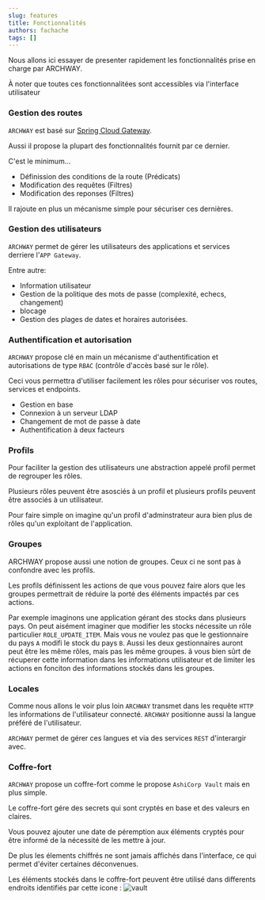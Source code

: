 ```yaml
---
slug: features
title: Fonctionnalités
authors: fachache
tags: []
---
```


Nous allons ici essayer de presenter rapidement les fonctionnalités prise en charge par ARCHWAY. 

À noter que toutes ces fonctionnalitées sont accessibles via l'interface utilisateur

### Gestion des routes

`ARCHWAY` est basé sur [Spring Cloud Gateway](https://spring.io/projects/spring-cloud-gateway/).

Aussi il propose la plupart des fonctionnalités fournit par ce dernier.

C'est le minimum...

 - Définission des conditions de la route (Prédicats)
 - Modification des requêtes (Filtres)
 - Modification des reponses (Filtres)

Il rajoute en plus un mécanisme simple pour sécuriser ces dernières.

### Gestion des utilisateurs

`ARCHWAY` permet de gérer les utilisateurs des applications et services derriere l'`APP Gateway`.

Entre autre: 
 - Information utilisateur
 - Gestion de la politique des mots de passe (complexité, echecs, changement)
 - blocage
 - Gestion des plages de dates et horaires autorisées.

### Authentification et autorisation

`ARCHWAY` propose clé en main un mécanisme d'authentification et autorisations de type `RBAC` (contrôle d'accès basé sur le rôle).

Ceci vous permettra d'utiliser facilement les rôles pour sécuriser vos routes, services et endpoints.

 - Gestion en base
 - Connexion à un serveur LDAP
 - Changement de mot de passe à date
 - Authentification à deux facteurs

### Profils

Pour faciliter la gestion des utilisateurs une abstraction appelé profil permet de regrouper les rôles.

Plusieurs rôles peuvent être asosciés à un profil et plusieurs profils peuvent être associés à un utilisateur.

Pour faire simple on imagine qu'un profil d'adminstrateur aura bien plus de rôles qu'un exploitant de l'application.

### Groupes

ARCHWAY propose aussi une notion de groupes. Ceux ci ne sont pas à confondre avec les profils. 

Les profils définissent les actions de que vous pouvez faire alors que les groupes permettrait de réduire la porté des éléments impactés par ces actions.

Par exemple imaginons une application gérant des stocks dans plusieurs pays. On peut aisément imaginer que modifier les stocks nécessite un rôle particulier `ROLE_UPDATE_ITEM`. Mais vous ne voulez pas que le gestionnaire du pays `A` modifi le stock du pays `B`. Aussi les deux gestionnaires auront peut être les même rôles, mais pas les même groupes. ã vous bien sûrt de récuperer cette information dans les informations utilisateur et de limiter les actions en fonciton des informations stockés dans les groupes.

### Locales

Comme nous allons le voir plus loin `ARCHWAY` transmet dans les requête `HTTP` les informations de l'utilisateur connecté.
`ARCHWAY` positionne aussi la langue préféré de l'utilisateur. 

`ARCHWAY` permet de gérer ces langues et via des services `REST` d'interargir avec.

### Coffre-fort

`ARCHWAY` propose un coffre-fort comme le propose `AshiCorp Vault` mais en plus simple.

Le coffre-fort gére des secrets qui sont cryptés en base et des valeurs en claires.

Vous pouvez ajouter une date de péremption aux éléments cryptés pour être informé de la nécessité de les mettre à jour. 

De plus les élements chiffrés ne sont jamais affichés dans l'interface, ce qui permet d'éviter certaines déconvenues.

Les éléments stockés dans le coffre-fort peuvent être utilisé dans differents endroits identifiés par cette icone : ![vault](/img/vault.svg)


